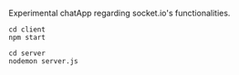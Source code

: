 Experimental chatApp regarding socket.io's functionalities.

```
cd client
npm start

cd server
nodemon server.js
```
